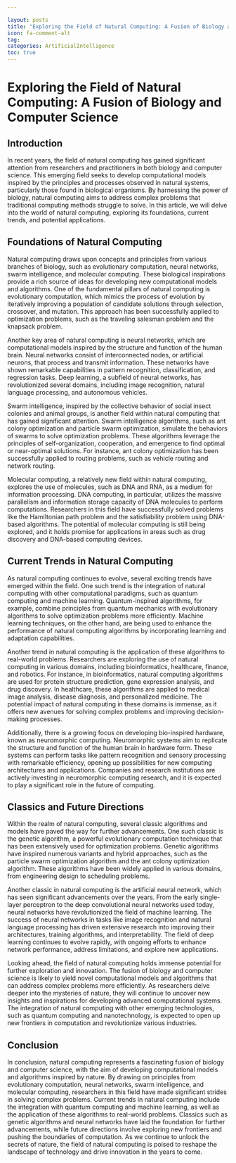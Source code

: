 ```yaml
---

layout: posts
title: "Exploring the Field of Natural Computing: A Fusion of Biology and Computer Science"
icon: fa-comment-alt
tag:      
categories: ArtificialIntelligence
toc: true
---
```




# Exploring the Field of Natural Computing: A Fusion of Biology and Computer Science

## Introduction

In recent years, the field of natural computing has gained significant attention from researchers and practitioners in both biology and computer science. This emerging field seeks to develop computational models inspired by the principles and processes observed in natural systems, particularly those found in biological organisms. By harnessing the power of biology, natural computing aims to address complex problems that traditional computing methods struggle to solve. In this article, we will delve into the world of natural computing, exploring its foundations, current trends, and potential applications.

## Foundations of Natural Computing

Natural computing draws upon concepts and principles from various branches of biology, such as evolutionary computation, neural networks, swarm intelligence, and molecular computing. These biological inspirations provide a rich source of ideas for developing new computational models and algorithms. One of the fundamental pillars of natural computing is evolutionary computation, which mimics the process of evolution by iteratively improving a population of candidate solutions through selection, crossover, and mutation. This approach has been successfully applied to optimization problems, such as the traveling salesman problem and the knapsack problem.

Another key area of natural computing is neural networks, which are computational models inspired by the structure and function of the human brain. Neural networks consist of interconnected nodes, or artificial neurons, that process and transmit information. These networks have shown remarkable capabilities in pattern recognition, classification, and regression tasks. Deep learning, a subfield of neural networks, has revolutionized several domains, including image recognition, natural language processing, and autonomous vehicles.

Swarm intelligence, inspired by the collective behavior of social insect colonies and animal groups, is another field within natural computing that has gained significant attention. Swarm intelligence algorithms, such as ant colony optimization and particle swarm optimization, simulate the behaviors of swarms to solve optimization problems. These algorithms leverage the principles of self-organization, cooperation, and emergence to find optimal or near-optimal solutions. For instance, ant colony optimization has been successfully applied to routing problems, such as vehicle routing and network routing.

Molecular computing, a relatively new field within natural computing, explores the use of molecules, such as DNA and RNA, as a medium for information processing. DNA computing, in particular, utilizes the massive parallelism and information storage capacity of DNA molecules to perform computations. Researchers in this field have successfully solved problems like the Hamiltonian path problem and the satisfiability problem using DNA-based algorithms. The potential of molecular computing is still being explored, and it holds promise for applications in areas such as drug discovery and DNA-based computing devices.

## Current Trends in Natural Computing

As natural computing continues to evolve, several exciting trends have emerged within the field. One such trend is the integration of natural computing with other computational paradigms, such as quantum computing and machine learning. Quantum-inspired algorithms, for example, combine principles from quantum mechanics with evolutionary algorithms to solve optimization problems more efficiently. Machine learning techniques, on the other hand, are being used to enhance the performance of natural computing algorithms by incorporating learning and adaptation capabilities.

Another trend in natural computing is the application of these algorithms to real-world problems. Researchers are exploring the use of natural computing in various domains, including bioinformatics, healthcare, finance, and robotics. For instance, in bioinformatics, natural computing algorithms are used for protein structure prediction, gene expression analysis, and drug discovery. In healthcare, these algorithms are applied to medical image analysis, disease diagnosis, and personalized medicine. The potential impact of natural computing in these domains is immense, as it offers new avenues for solving complex problems and improving decision-making processes.

Additionally, there is a growing focus on developing bio-inspired hardware, known as neuromorphic computing. Neuromorphic systems aim to replicate the structure and function of the human brain in hardware form. These systems can perform tasks like pattern recognition and sensory processing with remarkable efficiency, opening up possibilities for new computing architectures and applications. Companies and research institutions are actively investing in neuromorphic computing research, and it is expected to play a significant role in the future of computing.

## Classics and Future Directions

Within the realm of natural computing, several classic algorithms and models have paved the way for further advancements. One such classic is the genetic algorithm, a powerful evolutionary computation technique that has been extensively used for optimization problems. Genetic algorithms have inspired numerous variants and hybrid approaches, such as the particle swarm optimization algorithm and the ant colony optimization algorithm. These algorithms have been widely applied in various domains, from engineering design to scheduling problems.

Another classic in natural computing is the artificial neural network, which has seen significant advancements over the years. From the early single-layer perceptron to the deep convolutional neural networks used today, neural networks have revolutionized the field of machine learning. The success of neural networks in tasks like image recognition and natural language processing has driven extensive research into improving their architectures, training algorithms, and interpretability. The field of deep learning continues to evolve rapidly, with ongoing efforts to enhance network performance, address limitations, and explore new applications.

Looking ahead, the field of natural computing holds immense potential for further exploration and innovation. The fusion of biology and computer science is likely to yield novel computational models and algorithms that can address complex problems more efficiently. As researchers delve deeper into the mysteries of nature, they will continue to uncover new insights and inspirations for developing advanced computational systems. The integration of natural computing with other emerging technologies, such as quantum computing and nanotechnology, is expected to open up new frontiers in computation and revolutionize various industries.

## Conclusion

In conclusion, natural computing represents a fascinating fusion of biology and computer science, with the aim of developing computational models and algorithms inspired by nature. By drawing on principles from evolutionary computation, neural networks, swarm intelligence, and molecular computing, researchers in this field have made significant strides in solving complex problems. Current trends in natural computing include the integration with quantum computing and machine learning, as well as the application of these algorithms to real-world problems. Classics such as genetic algorithms and neural networks have laid the foundation for further advancements, while future directions involve exploring new frontiers and pushing the boundaries of computation. As we continue to unlock the secrets of nature, the field of natural computing is poised to reshape the landscape of technology and drive innovation in the years to come.